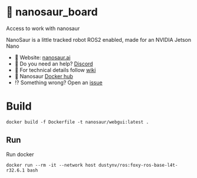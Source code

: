 # 🎒 nanosaur_board
Access to work with nanosaur

NanoSaur is a little tracked robot ROS2 enabled, made for an NVIDIA Jetson Nano

* :sauropod: Website: [nanosaur.ai](https://nanosaur.ai)
* :unicorn: Do you need an help? [Discord](https://discord.gg/NSrC52P5mw)
* :toolbox: For technical details follow [wiki](https://github.com/rnanosaur/nanosaur/wiki)
* :whale2: Nanosaur [Docker hub](https://hub.docker.com/u/nanosaur)
* :interrobang: Something wrong? Open an [issue](https://github.com/rnanosaur/nanosaur/issues)

# Build

```
docker build -f Dockerfile -t nanosaur/webgui:latest .
```

## Run

Run docker
```
docker run --rm -it --network host dustynv/ros:foxy-ros-base-l4t-r32.6.1 bash
```
